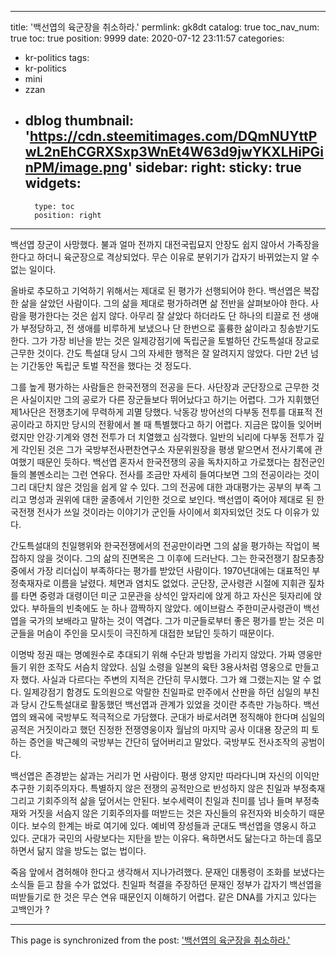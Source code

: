 
---
title: '백선엽의 육군장을 취소하라.'
permlink: gk8dt
catalog: true
toc_nav_num: true
toc: true
position: 9999
date: 2020-07-12 23:11:57
categories:
- kr-politics
tags:
- kr-politics
- mini
- zzan
- dblog
thumbnail: 'https://cdn.steemitimages.com/DQmNUYttPwL2nEhCGRXSxp3WnEt4W63d9jwYKXLHiPGinPM/image.png'
sidebar:
    right:
        sticky: true
widgets:
    -
        type: toc
        position: right
---


백선엽 장군이 사망했다. 불과 얼마 전까지 대전국립묘지 안장도 쉽지 않아서 가족장을 한다고 하더니 육군장으로 격상되었다. 무슨 이유로 분위기가 갑자기 바뀌었는지 알 수 없는 일이다. 

올바로 추모하고 기억하기 위해서는 제대로 된 평가가 선행되어야 한다. 백선엽은 복잡한 삶을 살았던 사람이다. 그의 삶을 제대로 평가하려면 삶 전반을 살펴보아야 한다. 사람을 평가한다는 것은 쉽지 않다. 아무리 잘 살았다 하더라도 단 하나의 티끌로 전 생애가 부정당하고, 전 생애를 비루하게 보냈으나 단 한번으로 훌륭한 삶이라고 칭송받기도 한다. 그가 가장 비난을 받는 것은 일제강점기에 독립군을 토벌하던 간도특설대 장교로 근무한 것이다. 간도 특설대 당시 그의 자세한 행적은 잘 알려지지 않았다. 다만 2년 넘는 기간동안 독립군 토벌 작전을 했다는 것 정도다.  

그를 높게 평가하는 사람들은 한국전쟁의 전공을 든다. 사단장과 군단장으로 근무한 것은 사실이지만 그의 공로가 다른 장군들보다 뛰어났다고 하기는 어렵다. 그가 지휘했던 제1사단은 전쟁초기에 무력하게 괴멸 당했다. 낙동강 방어선의 다부동 전투를 대표적 전공이라고 하지만 당시의 전황에서 볼 때 특별했다고 하기 어렵다. 지금은 많이들 잊어버렸지만 안강·기계와 영천 전투가 더 치열했고 심각했다. 일반의 뇌리에 다부동 전투가 깊게 각인된 것은 그가 국방부전사편찬연구소 자문위원장을 평생 맡으면서 전사기록에 관여했기 때문인 듯하다. 백선엽 혼자서 한국전쟁의 공을 독차지하고 가로챘다는 참전군인들의 볼멘소리는 그런 연유다. 전사를 조금만 자세히 들여다보면 그의 전공이라는 것이 그리 대단치 않은 것임을 쉽게 알 수 있다. 그의 전공에 대한 과대평가는 공부의 부족 그리고 명성과 권위에 대한 굴종에서 기인한 것으로 보인다. 백선엽이 죽어야 제대로 된 한국전쟁 전사가 쓰일 것이라는 이야기가 군인들 사이에서 회자되었던 것도 다 이유가 있다. 

간도특설대의 친일행위와 한국전쟁에서의 전공만이라면 그의 삶을 평가하는 작업이 복잡하지 않을 것이다. 그의 삶의 진면목은 그 이후에 드러난다. 그는 한국전쟁기 참모총장 중에서 가장 리더십이 부족하다는 평가를 받았던 사람이다. 1970년대에는 대표적인 부정축재자로 이름을 날렸다. 체면과 염치도 없었다. 군단장, 군사령관 시절에 지휘관 짚차를 타면 중령과 대령이던 미군 고문관을 상석인 앞자리에 앉게 하고 자신은 뒷자리에 앉았다. 부하들의 빈축에도 눈 하나 깜짝하지 않았다. 에이브람스 주한미군사령관이 백선엽을 국가의 보배라고 말하는 것이 역겹다. 그가 미군들로부터 좋은 평가를 받는 것은 미군들을 머슴이 주인을 모시듯이 극진하게 대접한 보답인 듯하기 때문이다. 

이명박 정권 때는 명예원수로 추대되기 위해 수단과 방법을 가리지 않았다. 가짜 영웅만들기 위한 조작도 서슴치 않았다. 심일 소령을 일본의 육탄 3용사처럼 영웅으로 만들고자 했다. 사실과 다르다는 주변의 지적은 간단히 무시했다. 그가 왜 그랬는지는 알 수 없다. 일제강점기 함경도 도의원으로 악랄한 친일파로 만주에서 산판을 하던 심일의 부친과 당시 간도특설대로 활동했던 백선엽과 관계가 있었을 것이란 추측만 가능하다. 백선엽의 왜곡에 국방부도 적극적으로 가담했다. 군대가 바로서려면 정직해야 한다며 심일의 공적은 거짓이라고 했던 진정한 전쟁영웅이자 월남의 마지막 공사 이대용 장군의 피 토하는 증언을 박근혜의 국방부는 간단히 덮어버리고 말았다. 국방부도 전사조작의 공범이다. 

백선엽은 존경받는 삶과는 거리가 먼 사람이다. 평생 양지만 따라다니며 자신의 이익만 추구한 기회주의자다. 특별하지 않은 전쟁의 공적만으로 반성하지 않은 친일과 부정축재 그리고 기회주의적 삶을 덮어서는 안된다. 보수세력이 친일과 친미를 넘나 들며 부정축재와 거짓을 서슴지 않은 기회주의자를 떠받드는 것은 자신들의 유전자와 비슷하기 때문이다. 보수의 한계는 바로 여기에 있다. 예비역 장성들과 군대도 백선엽을 영웅시 하고 있다. 군대가 국민의 사랑보다는 지탄을 받는 이유다. 욕하면서도 닮는다고 하는데 흠모하면서 닮지 않을 방도는 없는 법이다.  

죽음 앞에서 겸허해야 한다고 생각해서 지나가려했다. 문재인 대통령이 조화를 보냈다는 소식들 듣고 참을 수가 없었다. 친일파 척결을 주장하던 문재인 정부가 갑자기 백선엽을 떠받들기로 한 것은 무슨 연유 때문인지 이해하기 어렵다. 같은 DNA를 가지고 있다는 고백인가 ?

- - -

This page is synchronized from the post: ['백선엽의 육군장을 취소하라.'](https://steemit.com/@oldstone/gk8dt)
